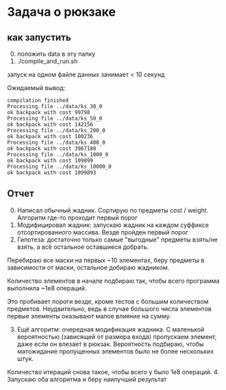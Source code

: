 # Задача о рюкзаке

## как запустить
0. положить data в эту папку
1. ./compile_and_run.sh

запуск на одном файле данных занимает < 10 секунд

Ожидаемый вывод:
```
compilation finished
Processing file ../data/ks_30_0
ok backpack with cost 99798
Processing file ../data/ks_50_0
ok backpack with cost 142156
Processing file ../data/ks_200_0
ok backpack with cost 100236
Processing file ../data/ks_400_0
ok backpack with cost 3967180
Processing file ../data/ks_1000_0
ok backpack with cost 109899
Processing file ../data/ks_10000_0
ok backpack with cost 1099893
```

## Отчет

0. Написал обычный жадник. Сортирую по предметы cost / weight. Алгоритм где-то проходит первый порог
1. Модифицировал жадник: запускаю жадник на каждом суффиксе отсортированного массива. Везде пройден первый порог
2. Гипотеза: достаточно только самые "выгодные" предметы взять/не взять, а всё остальное оставшиеся добрать.

Перебираю все маски на первых ~10 элементах, беру предметы в зависимости от маски, остальное добираю жадником.

Количество элементов в начале подбираю так, чтобы всего программа выполнила ~1e8 операций.

Это пробивает пороги везде, кроме тестов с большим количеством предметов. Неудвительно, ведь в случае большого числа элементов
первые элементы оказывают малое влияние на сумму.

3. Ещё алгоритм: очередная модификация жадника. С маленькой вероятностью (зависящей от размера входа) пропускаем элемент, даже если он
влезает в рюкзак. Вероятность подбираю, чтобы матожидание пропущенных элементов было не более нескольких штук.

Количество итераций снова такое, чтобы всего у было 1e8 операций.
4. Запускаю оба алгоритма и беру наилучший результат